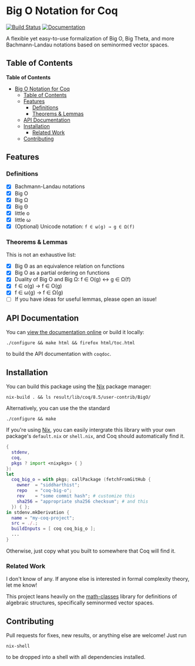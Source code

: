 # Big O Notation for Coq

<!-- Shamelessly stolen readthedocs.io badge -->
[![Build Status](https://travis-ci.org/siddharthist/coq-big-o.svg?branch=master)](https://travis-ci.org/siddharthist/coq-big-o)
[![Documentation](https://readthedocs.org/projects/docs/badge/?version=latest)](https://siddharthist.github.io/coq-big-o/html/toc.html)

A flexible yet easy-to-use formalization of Big O, Big Theta, and more
Bachmann-Landau notations based on seminormed vector spaces.

## Table of Contents

<!-- markdown-toc start - Don't edit this section. Run M-x markdown-toc-generate-toc again -->
**Table of Contents**

- [Big O Notation for Coq](#big-o-notation-for-coq)
    - [Table of Contents](#table-of-contents)
    - [Features](#features)
        - [Definitions](#definitions)
        - [Theorems & Lemmas](#theorems--lemmas)
    - [API Documentation](#api-documentation)
    - [Installation](#installation)
        - [Related Work](#related-work)
    - [Contributing](#contributing)

<!-- markdown-toc end -->

## Features

### Definitions

 - [x] Bachmann-Landau notations
  - [x] Big O
  - [x] Big Ω
  - [x] Big Θ
  - [x] little o
  - [x] little ω
 - [x] (Optional) Unicode notation: `f ∈ ω(g) → g ∈ Ω(f)`

### Theorems & Lemmas

This is not an exhaustive list:

 - [x] Big Θ as an equivalence relation on functions
 - [x] Big O as a partial ordering on functions
 - [x] Duality of Big O and Big Ω: f ∈ O(g) ↔ g ∈ Ω(f)
 - [x] f ∈ o(g) → f ∈ O(g)
 - [x] f ∈ ω(g) → f ∈ Ω(g)
 - [ ] If you have ideas for useful lemmas, please open an issue!
 <!-- - [ ] little o as a partial ordering on functions? -->
 <!-- - [ ] Big Ω as a partial ordering on functions? -->
 <!-- - [ ] Can O and o be combined into something like a strict order? -->

## API Documentation
You can [view the documentation online][docs] or build it locally:
```
./configure && make html && firefox html/toc.html
```
to build the API documentation with `coqdoc`.

## Installation

You can build this package using the [Nix][nix] package manager:
```
nix-build . && ls result/lib/coq/8.5/user-contrib/BigO/
```
Alternatively, you can use the the standard
```
./configure && make
```

If you're using [Nix][nix], you can easily intergrate this library with your own
package's `default.nix` or `shell.nix`, and Coq should automatically find it.
```nix
{
  stdenv,
  coq,
  pkgs ? import <nixpkgs> { }
}:
let
  coq_big_o = with pkgs; callPackage (fetchFromGitHub {
    owner  = "siddharthist";
    repo   = "coq-big-o";
    rev    = "some commit hash"; # customize this
    sha256 = "appropriate sha256 checksum"; # and this
  }) { };
in stdenv.mkDerivation {
  name = "my-coq-project";
  src = ./.;
  buildInputs = [ coq coq_big_o ];
  ...
}
```
Otherwise, just copy what you built to somewhere that Coq will find it.

### Related Work

I don't know of any. If anyone else is interested in formal complexity theory,
let me know!

This project leans heavily on the [math-classes][math-classes] library for
definitions of algebraic structures, specifically seminormed vector spaces.

## Contributing

Pull requests for fixes, new results, or anything else are welcome! Just run
```
nix-shell
```
to be dropped into a shell with all dependencies installed.
 

[nix]: https://nixos.org/nix/
[docs]: https://siddharthist.github.io/coq-big-o/html/toc.html
[math-classes]: https://github.com/math-classes/math-classes
